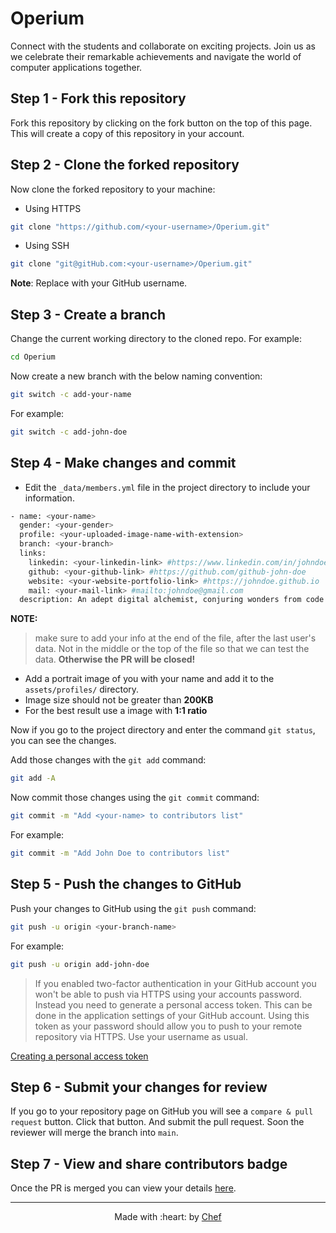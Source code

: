 # Operium
Connect with the students and collaborate on exciting projects. Join us as we celebrate their remarkable achievements and navigate the world of computer applications together.


## Step 1 - Fork this repository

Fork this repository by clicking on the fork button on the top of this page.
This will create a copy of this repository in your account.

## Step 2 - Clone the forked repository

Now clone the forked repository to your machine:

- Using HTTPS

```sh
git clone "https://github.com/<your-username>/Operium.git"
```

- Using SSH

```sh
git clone "git@gitHub.com:<your-username>/Operium.git"
```

**Note**: Replace <yout-username> with your GitHub username.

## Step 3 - Create a branch

Change the current working directory to the cloned repo.
For example:

```sh
cd Operium
```

Now create a new branch with the below naming convention:

```sh
git switch -c add-your-name
```

For example:

```sh
git switch -c add-john-doe
```

## Step 4 - Make changes and commit

- Edit the `_data/members.yml` file in the project directory to include your information.

```sh
- name: <your-name>
  gender: <your-gender>
  profile: <your-uploaded-image-name-with-extension>
  branch: <your-branch>
  links:
    linkedin: <your-linkedin-link> #https://www.linkedin.com/in/johndoe-536a7b201/
    github: <your-github-link> #https://github.com/github-john-doe
    website: <your-website-portfolio-link> #https://johndoe.github.io
    mail: <your-mail-link> #mailto:johndoe@gmail.com
  description: An adept digital alchemist, conjuring wonders from code with a perfect blend of skill and zeal.

```
**NOTE:** 
> make sure to add your info at the end of the file, after the last user's data. Not in the middle or the top of the file so that we can test the data.
> **Otherwise the PR will be closed!**

- Add a portrait image of you with your name and add it to the `assets/profiles/` directory. 
- Image size should not be greater than **200KB**
- For the best result use a image with **1:1 ratio**



Now if you go to the project directory and enter the command `git status`, you can see the changes.

Add those changes with the `git add` command:

```sh
git add -A
```

Now commit those changes using the `git commit` command:

```sh
git commit -m "Add <your-name> to contributors list"
```

For example:

```sh
git commit -m "Add John Doe to contributors list"
```

## Step 5 - Push the changes to GitHub

Push your changes to GitHub using the `git push` command:

```sh
git push -u origin <your-branch-name>
```

For example:

```sh
git push -u origin add-john-doe
```

> If you enabled two-factor authentication in your GitHub account you won't be able to push via HTTPS using your accounts password. Instead you need to generate a personal access token. This can be done in the application settings of your GitHub account. Using this token as your password should allow you to push to your remote repository via HTTPS. Use your username as usual.

[Creating a personal access token](https://docs.github.com/en/authentication/keeping-your-account-and-data-secure/creating-a-personal-access-token)

## Step 6 - Submit your changes for review

If you go to your repository page on GitHub you will see a `compare & pull request` button. Click that button.
And submit the pull request.
Soon the reviewer will merge the branch into `main`.

## Step 7 - View and share contributors badge

Once the PR is merged you can view your details [here](https://anasvemmully.github.io/Operium/).

---

<p align="center">
    Made with :heart: by <a href="https://anasvemmully.github.io/" target="_blank">Chef</a>
</p>

